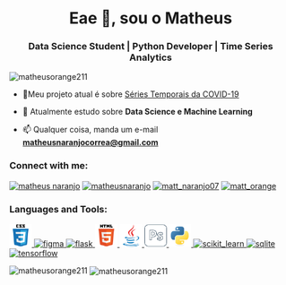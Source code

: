 <h1 align="center">Eae 👋, sou o Matheus</h1>
<h3 align="center">Data Science Student | Python Developer | Time Series Analytics</h3>

<p align="left"> <img src="https://komarev.com/ghpvc/?username=matheusorange211&label=Profile%20views&color=0e75b6&style=flat" alt="matheusorange211" /> </p>

- 🔭Meu projeto atual é sobre [Séries Temporais da COVID-19](https://github.com/MatheusOrange211/Serie-temporal-covid-19)

- 🌱 Atualmente estudo sobre **Data Science e Machine Learning**

- 📫 Qualquer coisa, manda um e-mail **matheusnaranjocorrea@gmail.com**

<h3 align="left">Connect with me:</h3>
<p align="left">
<a href="https://linkedin.com/in/matheus naranjo" target="blank"><img align="center" src="https://cdn.jsdelivr.net/npm/simple-icons@3.0.1/icons/linkedin.svg" alt="matheus naranjo" height="30" width="40" /></a>
<a href="https://kaggle.com/matheusnaranjo" target="blank"><img align="center" src="https://cdn.jsdelivr.net/npm/simple-icons@3.0.1/icons/kaggle.svg" alt="matheusnaranjo" height="30" width="40" /></a>
<a href="https://instagram.com/matt_naranjo07" target="blank"><img align="center" src="https://cdn.jsdelivr.net/npm/simple-icons@3.0.1/icons/instagram.svg" alt="matt_naranjo07" height="30" width="40" /></a>
<a href="https://discord.gg/matt_orange" target="blank"><img align="center" src="https://cdn.jsdelivr.net/npm/simple-icons@3.0.1/icons/discord.svg" alt="matt_orange" height="30" width="40" /></a>
</p>

<h3 align="left">Languages and Tools:</h3>
<p align="left"> <a href="https://www.w3schools.com/css/" target="_blank"> <img src="https://raw.githubusercontent.com/devicons/devicon/master/icons/css3/css3-original-wordmark.svg" alt="css3" width="40" height="40"/> </a> <a href="https://www.figma.com/" target="_blank"> <img src="https://www.vectorlogo.zone/logos/figma/figma-icon.svg" alt="figma" width="40" height="40"/> </a> <a href="https://flask.palletsprojects.com/" target="_blank"> <img src="https://www.vectorlogo.zone/logos/pocoo_flask/pocoo_flask-icon.svg" alt="flask" width="40" height="40"/> </a> <a href="https://www.w3.org/html/" target="_blank"> <img src="https://raw.githubusercontent.com/devicons/devicon/master/icons/html5/html5-original-wordmark.svg" alt="html5" width="40" height="40"/> </a> <a href="https://www.java.com" target="_blank"> <img src="https://raw.githubusercontent.com/devicons/devicon/master/icons/java/java-original.svg" alt="java" width="40" height="40"/> </a> <a href="https://www.photoshop.com/en" target="_blank"> <img src="https://raw.githubusercontent.com/devicons/devicon/master/icons/photoshop/photoshop-line.svg" alt="photoshop" width="40" height="40"/> </a> <a href="https://www.python.org" target="_blank"> <img src="https://raw.githubusercontent.com/devicons/devicon/master/icons/python/python-original.svg" alt="python" width="40" height="40"/> </a> <a href="https://scikit-learn.org/" target="_blank"> <img src="https://upload.wikimedia.org/wikipedia/commons/0/05/Scikit_learn_logo_small.svg" alt="scikit_learn" width="40" height="40"/> </a> <a href="https://www.sqlite.org/" target="_blank"> <img src="https://www.vectorlogo.zone/logos/sqlite/sqlite-icon.svg" alt="sqlite" width="40" height="40"/> </a> <a href="https://www.tensorflow.org" target="_blank"> <img src="https://www.vectorlogo.zone/logos/tensorflow/tensorflow-icon.svg" alt="tensorflow" width="40" height="40"/> </a> </p>

<p><img align="left" src="https://github-readme-stats.vercel.app/api/top-langs?username=matheusorange211&show_icons=true&locale=en&layout=compact" alt="matheusorange211" /></p>

<p>&nbsp;<img align="center" src="https://github-readme-stats.vercel.app/api?username=matheusorange211&show_icons=true&locale=en" alt="matheusorange211" /></p>



